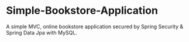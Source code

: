 # Simple-Bookstore-Application
A simple MVC, online bookstore application secured by Spring Security &amp; Spring Data Jpa with MySQL.
